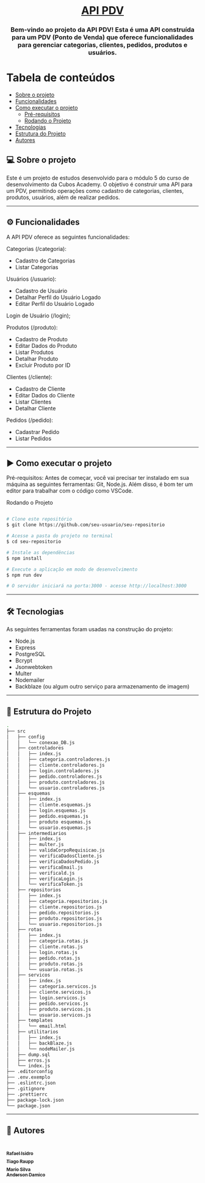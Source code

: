 <h1 align="center">
    <a href="#" alt="API PDV"> API PDV </a>
</h1>
<h3 align="center">
    Bem-vindo ao projeto da API PDV! Esta é uma API construída para um PDV (Ponto de Venda) que oferece funcionalidades para gerenciar categorias, clientes, pedidos, produtos e usuários.
</h3>


Tabela de conteúdos
=================
<!--ts-->
   * [Sobre o projeto](#-sobre-o-projeto)
   * [Funcionalidades](#%EF%B8%8F-funcionalidades)
   * [Como executar o projeto](#%EF%B8%8F-como-executar-o-projeto)
     * [Pré-requisitos](#pré-requisitos)
     * [Rodando o Projeto](#rodando-o-projeto)
   * [Tecnologias](#-tecnologias)
   * [Estrutura do Projeto](#-estrutura-do-projeto)
   * [Autores](#-autores)
<!--te-->

## 💻 Sobre o projeto
Este é um projeto de estudos desenvolvido para o módulo 5 do curso de desenvolvimento da Cubos Academy. O objetivo é construir uma API para um PDV, permitindo operações como cadastro de categorias, clientes, produtos, usuários, além de realizar pedidos.

---

## ⚙️ Funcionalidades
A API PDV oferece as seguintes funcionalidades:

Categorias (/categoria):
- Cadastro de Categorias
- Listar Categorias

Usuários (/usuario):
- Cadastro de Usuário
- Detalhar Perfil do Usuário Logado
- Editar Perfil do Usuário Logado

Login de Usuário (/login);

Produtos (/produto):
- Cadastro de Produto
- Editar Dados do Produto
- Listar Produtos
- Detalhar Produto
- Excluir Produto por ID

Clientes (/cliente):
- Cadastro de Cliente
- Editar Dados do Cliente
- Listar Clientes
- Detalhar Cliente

Pedidos (/pedido):
- Cadastrar Pedido
- Listar Pedidos

---

## ▶️ Como executar o projeto
Pré-requisitos:
Antes de começar, você vai precisar ter instalado em sua máquina as seguintes ferramentas:
Git, Node.js.
Além disso, é bom ter um editor para trabalhar com o código como VSCode.

Rodando o Projeto
```bash

# Clone este repositório
$ git clone https://github.com/seu-usuario/seu-repositorio

# Acesse a pasta do projeto no terminal
$ cd seu-repositorio

# Instale as dependências
$ npm install

# Execute a aplicação em modo de desenvolvimento
$ npm run dev

# O servidor iniciará na porta:3000 - acesse http://localhost:3000

```

---

## 🛠 Tecnologias
As seguintes ferramentas foram usadas na construção do projeto:

- Node.js
- Express
- PostgreSQL
- Bcrypt
- Jsonwebtoken
- Multer
- Nodemailer
- Backblaze (ou algum outro serviço para armazenamento de imagem)

---

## 🧱 Estrutura do Projeto

```sh
.
├── src
│   ├── config
│   │   └── conexao_DB.js
│   ├── controladores
│   │   ├── index.js
│   │   ├── categoria.controladores.js
│   │   ├── cliente.controladores.js
│   │   ├── login.controladores.js
│   │   ├── pedido.controladores.js
│   │   ├── produto.controladores.js
│   │   └── usuario.controladores.js
│   ├── esquemas
│   │   ├── index.js
│   │   ├── cliente.esquemas.js
│   │   ├── login.esquemas.js
│   │   ├── pedido.esquemas.js
│   │   ├── produto esquemas.js
│   │   └── usuario.esquemas.js
│   ├── intermediarios
│   │   ├── index.js
│   │   ├── multer.js
│   │   ├── validaCorpoRequisicao.js
│   │   ├── verificaDadosCliente.js
│   │   ├── verificaDadosPedido.js
│   │   ├── verificaEmail.js
│   │   ├── verificald.js
│   │   ├── verificaLogin.js
│   │   └── verificaToken.js
│   ├── repositorios
│   │   ├── index.js
│   │   ├── categoria.repositorios.js
│   │   ├── cliente.repositorios.js
│   │   ├── pedido.repositorios.js
│   │   ├── produto.repositorios.js
│   │   └── usuario.repositorios.js
│   ├── rotas
│   │   ├── index.js
│   │   ├── categoria.rotas.js
│   │   ├── cliente.rotas.js
│   │   ├── login.rotas.js
│   │   ├── pedido.rotas.js
│   │   ├── produto.rotas.js
│   │   └── usuario.rotas.js
│   ├── servicos
│   │   ├── index.js
│   │   ├── categoria.servicos.js
│   │   ├── cliente.servicos.js
│   │   ├── login.servicos.js
│   │   ├── pedido.servicos.js
│   │   ├── produto.servicos.js
│   │   └── usuario.servicos.js
│   ├── templates
│   │   └── email.html
│   ├── utilitarios
│   │   ├── index.js
│   │   ├── backBlaze.js
│   │   └── nodeMailer.js
│   ├── dump.sql
│   ├── erros.js
│   └── index.js
├── .editorconfig
├── .env.exemplo
├── .eslintrc.json
├── .gitignore
├── .prettierrc
├── package-lock.json
└── package.json

```

---
## 🦸 Autores
<a href="https://github.com/rafael-isidro">
    <br />
    <sub><b>Rafael Isidro</b></sub>
</a>
<a href="https://github.com/tiraupp">
    <br />
    <sub><b>Tiago Raupp</b></sub>
</a> 
<a href="https://github.com/mariosilva81">
    <br />
    <sub><b>Mario Silva</b></sub>
</a>
<a href="https://github.com/AndersonDamico">
    <br />
    <sub><b>Anderson Damico</b></sub>
</a>
